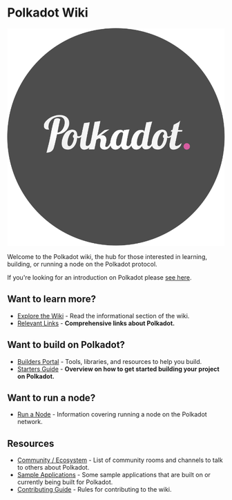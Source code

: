 # Polkadot Wiki

<img class ="polkadot-logo" src="./img/logo.svg"></img>

Welcome to the Polkadot wiki, the hub for those interested in learning, building, or running a node on the Polkadot protocol.

If you're looking for an introduction on Polkadot please [see here](./introduction.md).

## Want to learn more?

- [Explore the Wiki](./polkadot/learn/comparisons.md) - Read the informational section of the wiki.
- [Relevant Links](./polkadot/learn/relevant-links.md) - **Comprehensive links about Polkadot.**

## Want to build on Polkadot?

- [Builders Portal](./polkadot/build) - Tools, libraries, and resources to help you build.
- [Starters Guide](./polkadot/build/build-with-polkadot.md) - **Overview on how to get started building your project on Polkadot.**

## Want to run a node?

- [Run a Node](./polkadot/node/) - Information covering running a node on the Polkadot network.

## Resources

- [Community / Ecosystem](./community.md) - List of community rooms and channels to talk to others about Polkadot.
- [Sample Applications](./polkadot/build/examples/) - Some sample applications that are built on or currently being built for Polkadot.
- [Contributing Guide](./contributing.md) - Rules for contributing to the wiki.
